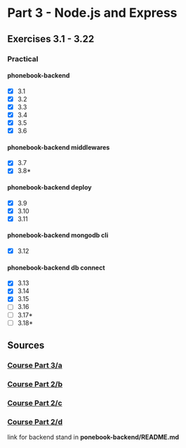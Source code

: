 # Part 3 - Node.js and Express

## Exercises 3.1 - 3.22

### Practical
#### phonebook-backend
- [x] 3.1
- [x] 3.2
- [x] 3.3
- [x] 3.4
- [x] 3.5
- [x] 3.6
#### phonebook-backend middlewares
- [x] 3.7
- [x] 3.8*
#### phonebook-backend deploy
- [x] 3.9
- [x] 3.10
- [x] 3.11
#### phonebook-backend mongodb cli
- [x] 3.12
#### phonebook-backend db connect
- [x] 3.13
- [x] 3.14
- [x] 3.15
- [ ] 3.16
- [ ] 3.17*
- [ ] 3.18*
  
## Sources
### [Course Part 3/a](https://fullstackopen.com/en/part3/node_js_and_express)
### [Course Part 2/b](https://fullstackopen.com/en/part3/deploying_app_to_internet)
### [Course Part 2/c](https://fullstackopen.com/en/part3/saving_data_to_mongo_db)
### [Course Part 2/d]()

link for backend stand in **ponebook-backend/README.md**